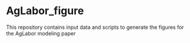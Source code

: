 # AgLabor_figure
This repository contains input data and scripts to generate the figures for the AgLabor modeling paper
